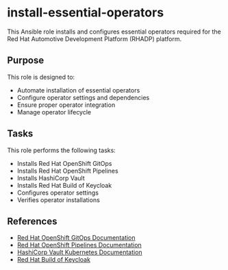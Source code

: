 # install-essential-operators

This Ansible role installs and configures essential operators required for the Red Hat Automotive Development Platform (RHADP) platform.

## Purpose

This role is designed to:
- Automate installation of essential operators
- Configure operator settings and dependencies
- Ensure proper operator integration
- Manage operator lifecycle

## Tasks

This role performs the following tasks:
- Installs Red Hat OpenShift GitOps
- Installs Red Hat OpenShift Pipelines
- Installs HashiCorp Vault
- Installs Red Hat Build of Keycloak
- Configures operator settings
- Verifies operator installations


## References

- [Red Hat OpenShift GitOps Documentation](https://docs.redhat.com/en/documentation/red_hat_openshift_gitops/1.16/html/installing_gitops/index)
- [Red Hat OpenShift Pipelines Documentation](https://docs.redhat.com/en/documentation/red_hat_openshift_pipelines/1.18/html/installing_and_configuring/index)
- [HashiCorp Vault Kubernetes Documentation](https://developer.hashicorp.com/vault/docs/deploy/kubernetes/vso)
- [Red Hat Build of Keycloak](https://access.redhat.com/products/red-hat-build-of-keycloak)


